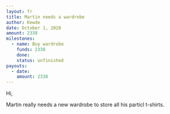 ```yaml
---
layout: fr
title: Martin needs a wardrobe
author: Kewde
date: October 1, 2020
amount: 2338
milestones:
  - name: Buy wardrobe
    funds: 2338
    done:
    status: unfinished
payouts:
  - date:
    amount: 2338
---
```

Hi,

Martin really needs a new wardrobe to store all his particl t-shirts.
